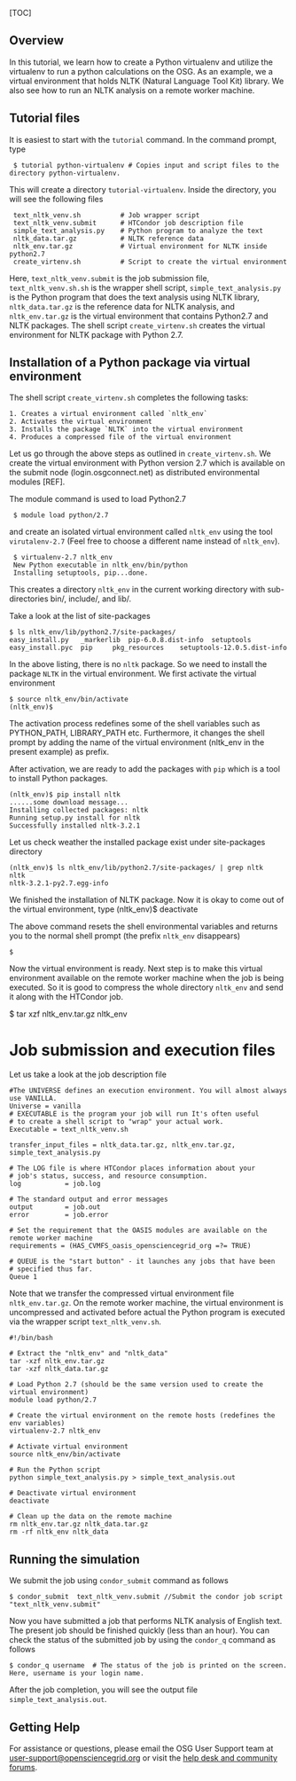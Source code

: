[title]: - "Virtualenv in Python"
[TOC]

## Overview

In this tutorial, we learn how to create a Python virtualenv and utilize the virtualenv to run a python calculations on the OSG. As an example, we a virtual environment that holds  NLTK (Natural Language Tool Kit) library. We also see how to run an NLTK analysis on a remote worker machine. 


## Tutorial files

It is easiest to start with the `tutorial` command. In the command prompt, type

	 $ tutorial python-virtualenv # Copies input and script files to the directory python-virtualenv.
 
This will create a directory `tutorial-virtualenv`. Inside the directory, you will see the 
following files

     text_nltk_venv.sh          # Job wrapper script
     text_nltk_venv.submit      # HTCondor job description file
     simple_text_analysis.py    # Python program to analyze the text 
     nltk_data.tar.gz           # NLTK reference data 
     nltk_env.tar.gz            # Virtual environment for NLTK inside python2.7
     create_virtenv.sh          # Script to create the virtual environment


Here, `text_nltk_venv.submit` is the job submission file, `text_nltk_venv.sh.sh` is the wrapper shell script, `simple_text_analysis.py` is the Python program that does the text analysis using NLTK library, `nltk_data.tar.gz` is the reference 
data for NLTK analysis, and `nltk_env.tar.gz` is the virtual environment that contains Python2.7 and NLTK packages. The shell script `create_virtenv.sh` creates the virtual environment for NLTK package with Python 2.7. 

## Installation of a Python package via virtual environment

The shell script `create_virtenv.sh` completes the following tasks: 

    1. Creates a virtual environment called `nltk_env`
    2. Activates the virtual environment 
    3. Installs the package `NLTK` into the virtual environment 
    4. Produces a compressed file of the virtual environment


Let us go through the above steps as outlined in `create_virtenv.sh`.  We create the virtual environment with Python version 2.7 which is available on the submit node (login.osgconnect.net) as distributed environmental modules [REF]. 

The module command is used to load Python2.7 


     $ module load python/2.7

and create an isolated virtual environment called `nltk_env` using the tool `virutalenv-2.7` (Feel free to choose a different name instead of `nltk_env`).

     $ virtualenv-2.7 nltk_env
     New Python executable in nltk_env/bin/python
     Installing setuptools, pip...done.

This creates a directory `nltk_env` in the current working directory with sub-directories bin/, include/, and lib/.   

Take a look at the list of site-packages 

    $ ls nltk_env/lib/python2.7/site-packages/ 
    easy_install.py   _markerlib  pip-6.0.8.dist-info  setuptools
    easy_install.pyc  pip	  pkg_resources	   setuptools-12.0.5.dist-info 

In the above listing, there is no `nltk` package. So we need to install the package `NLTK` in the virtual environment. We first activate the virtual environment 

    $ source nltk_env/bin/activate
    (nltk_env)$

The activation process redefines some of the shell variables such as PYTHON_PATH, LIBRARY_PATH etc. Furthermore, it changes the shell prompt by adding
the name of the virtual environment (nltk_env in the present example) as prefix. 

After activation, we are ready to add the packages with `pip` which is a tool to install Python packages. 

    (nltk_env)$ pip install nltk
    ......some download message...
    Installing collected packages: nltk
    Running setup.py install for nltk
    Successfully installed nltk-3.2.1 

Let us check weather the installed package exist under site-packages directory

    (nltk_env)$ ls nltk_env/lib/python2.7/site-packages/ | grep nltk
    nltk
    nltk-3.2.1-py2.7.egg-info

We finished the installation of NLTK package. Now it is okay to come out of the virtual environment, type 
    (nltk_env)$ deactivate

The above command resets the shell environmental variables and returns you to the normal shell prompt (the prefix `nltk_env` disappears)

    $ 


Now the virtual environment is ready. Next step is to make this virtual environment available on the remote worker machine when the job is being executed. So it is good to compress the whole directory `nltk_env`  and send it along with the HTCondor job. 

   $ tar xzf nltk_env.tar.gz nltk_env

# Job submission and execution files

Let us take a look at the job description file

    #The UNIVERSE defines an execution environment. You will almost always use VANILLA. 
    Universe = vanilla     
    # EXECUTABLE is the program your job will run It's often useful 
    # to create a shell script to "wrap" your actual work. 
    Executable = text_nltk_venv.sh

    transfer_input_files = nltk_data.tar.gz, nltk_env.tar.gz, simple_text_analysis.py 

    # The LOG file is where HTCondor places information about your 
    # job's status, success, and resource consumption. 
    log           = job.log

    # The standard output and error messages
    output        = job.out
    error         = job.error

    # Set the requirement that the OASIS modules are available on the remote worker machine
    requirements = (HAS_CVMFS_oasis_opensciencegrid_org =?= TRUE)

    # QUEUE is the "start button" - it launches any jobs that have been 
    # specified thus far. 
    Queue 1

Note that we transfer the compressed virtual environment file `nltk_env.tar.gz`. On the remote worker machine, the virtual environment is uncompressed and activated before actual the Python program is executed via the wrapper  script `text_nltk_venv.sh`. 


    #!/bin/bash

    # Extract the "nltk_env" and "nltk_data"
    tar -xzf nltk_env.tar.gz
    tar -xzf nltk_data.tar.gz 

    # Load Python 2.7 (should be the same version used to create the virtual environment)
    module load python/2.7

    # Create the virtual environment on the remote hosts (redefines the env variables)
    virtualenv-2.7 nltk_env

    # Activate virtual environment
    source nltk_env/bin/activate

    # Run the Python script 
    python simple_text_analysis.py > simple_text_analysis.out

    # Deactivate virtual environment 
    deactivate

    # Clean up the data on the remote machine 
    rm nltk_env.tar.gz nltk_data.tar.gz
    rm -rf nltk_env nltk_data

## Running the simulation

We submit the job using `condor_submit` command as follows

	$ condor_submit  text_nltk_venv.submit //Submit the condor job script "text_nltk_venv.submit"

Now you have submitted a job that performs NLTK analysis of English text. The present job should be finished quickly (less than an hour). You can check the status of the submitted job by using the `condor_q` command as follows
    
	$ condor_q username  # The status of the job is printed on the screen. Here, username is your login name.

After the job completion, you will see the output file `simple_text_analysis.out`. 


## Getting Help
For assistance or questions, please email the OSG User Support team  at [user-support@opensciencegrid.org](mailto:user-support@opensciencegrid.org) or visit the [help desk and community forums](http://support.opensciencegrid.org).
